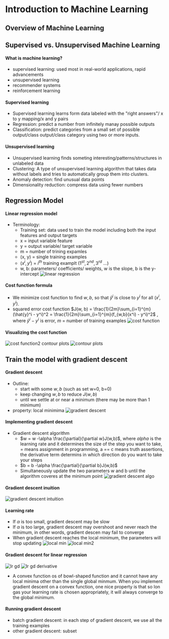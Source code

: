 # Introduction to Machine Learning
## Overview of Machine Learning
## Supervised vs. Unsupervised Machine Learning
#### What is machine learning?
- supervised learning: used most in real-world applications, rapid advancements
- unsupervised learning
- recommender systems
- reinforcement learning
#### Supervised learning
- Supervised learning learns form data labeled with the "right answers"/ x to y mapping/x and y pairs
- Regression: predict a number from infinitely manay possible outputs
- Classification: predict categories from a small set of possible output/class output/class category using two or more inputs.
#### Unsupervised learning
- Unsupervised learning finds someting interesting/patterns/structures in unlabeled data
- Clustering: A type of unsupervised learning algorithm that takes data without labels and tries to automatically group them into clusters.
- Anomaly detection: find unusual data points
- Dimensionality reduction: compress data using fewer numbers
## Regression Model
#### Linear regression model
- Terminology:
	- Training set: data used to train the model including both the input features and output targets
	- x = input variable feature
	- y = output variable/ target variable
	- m = number of trining expamles
	- (x, y) = single training examples
	- $(x^i, y^i)$ = $i^{th}$ training examplt ($1^{st}, 2^{nd}, 3^{rd}$ ...)
	- w, b: parameters/ coefficients/ weights, w is the slope, b is the y-intercept
![linear regression](images/linear_regression.png)
#### Cost function formula
- We minimize cost function to find $w, b$, so that $\hat{y}^i$ is close to $y^i$ for all $(x^i, y^i)$. 
- squared error cost function
$J(w, b) = \frac{1}{2m}\sum_{i=1}^{m}(\hat{y}^i - y^i)^2 = \frac{1}{2m}\sum_{i=1}^{m}(f_{w,b}(x^i) - y^i)^2$ ,
where $\hat{y}^i - y^i$ is error,
$m$ = number of training examples
![cost function](images/cost_function.png)

#### Visualizing the cost function
![cost function2](images/cost_function2.png)
contour plots
![contour plots](images/contour_plots.png)

## Train the model with gradient descent
#### Gradient descent
- Outline: 
	- start with some $w, b$ (such as set w=0, b=0)
	- keep changing $w, b$ to reduce $J(w,b)$
	- until we settle at or near a minimum (there may be more than 1 minimum)
- property: local minimima
![gradient descent](images/gradient_descent.png)

#### Implementing gradient descent
- Gradient descent algorithm
	- $w = w -\alpha \frac{\partial}{\partial w}J(w,b)$,
	where $alpha$ is the learning rate and it determines the size of the step you want to take,
	\= means assignment in programming, a == c means truth assertions,
	the derivative term determins in which direction do you want to take your steps
	- $b = b -\alpha \frac{\partial}{\partial b}J(w,b)$ 
	- Simultaneously update the two parameters w and b until the algorithm coveres at the minimum point
![gradient descent algo](images/gradient_descent_algo.png)

#### Gradient descent inuition
![gradient descent intuition](images/gradient_descent_intuition.png)

#### Learning rate
- If $\alpha$ is too small, gradient descent may be slow
- If $\alpha$ is too large, gradient descent may overshoot and never reach the minimum, in other words, gradient descen may fail to converge
- When gradient descent reaches the local minimum, the parameters will stop updating
![local min](images/local_min.png)
![local min2](images/local_min2.png)
#### Gradient descent for linear regression
![lr gd](images/lr_gd.png)
![lr gd derivative](images/lr_gd_derivative.png)
- A convex function os of bowl-shaped function and it cannot have any local minima other than the single global minmum. When you implement gradient descent on a convex function, one nice property is that so lon gas your learning rate is chosen appropriately, it will always converge to the global minimum.
#### Running gradient descent
- batch gradient descent: in each step of gradient descent, we use all the training examples
- other gradient descent: subset

